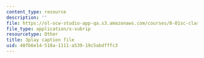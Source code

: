 ```yaml
---
content_type: resource
description: ''
file: https://ol-ocw-studio-app-qa.s3.amazonaws.com/courses/8-01sc-classical-mechanics-fall-2016/48fb6e14518a1111a53919c5abdfffc3_1UD560RQ684.srt
file_type: application/x-subrip
resourcetype: Other
title: 3play caption file
uid: 48fb6e14-518a-1111-a539-19c5abdfffc3
---
```

